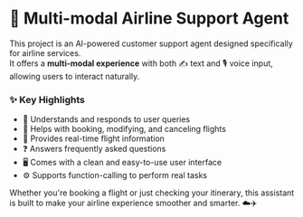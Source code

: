 # 🛫 Multi-modal Airline Support Agent

This project is an AI-powered customer support agent designed specifically for airline services.  
It offers a **multi-modal experience** with both ✍️ text and 🎙️ voice input, allowing users to interact naturally.

### ✨ Key Highlights

- 🧠 Understands and responds to user queries  
- 📅 Helps with booking, modifying, and canceling flights  
- 📍 Provides real-time flight information  
- ❓ Answers frequently asked questions  
- 🖥️ Comes with a clean and easy-to-use user interface  
- ⚙️ Supports function-calling to perform real tasks

Whether you're booking a flight or just checking your itinerary, this assistant is built to make your airline experience smoother and smarter. ☁️✈️

